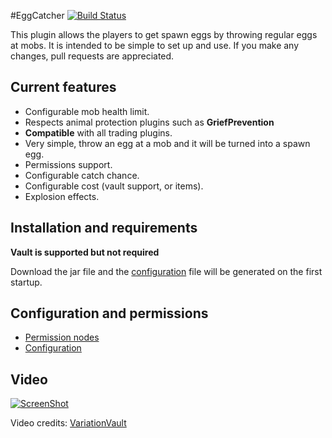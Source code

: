 #EggCatcher [![Build Status](https://travis-ci.org/shansen/EggCatcher.svg?branch=master)](https://travis-ci.org/shansen/EggCatcher)

This plugin allows the players to get spawn eggs by throwing regular eggs at mobs. It is intended to be simple to set up and use. If you make any changes, pull requests are appreciated.

## Current features ##
* Configurable mob health limit.
* Respects animal protection plugins such as **GriefPrevention**
* **Compatible** with all trading plugins.
* Very simple, throw an egg at a mob and it will be turned into a spawn egg.
* Permissions support.
* Configurable catch chance.
* Configurable cost (vault support, or items).
* Explosion effects.

## Installation and requirements ##
**Vault is supported but not required**

Download the jar file and the [configuration](http://dev.bukkit.org/server-mods/eggcatcher/pages/configuration/) file will be generated on the first startup.

## Configuration and permissions ##
* [Permission nodes](http://dev.bukkit.org/server-mods/eggcatcher/pages/permisson-nodes/)
* [Configuration](http://dev.bukkit.org/server-mods/eggcatcher/pages/configuration/)

## Video ##
[![ScreenShot](https://www.dropbox.com/s/uujjrmat555j707/eggcatchervideo.png?raw=1)](http://youtu.be/k1Wcj8Cvmsc)

Video credits: [VariationVault](http://www.youtube.com/user/VariationVault)
